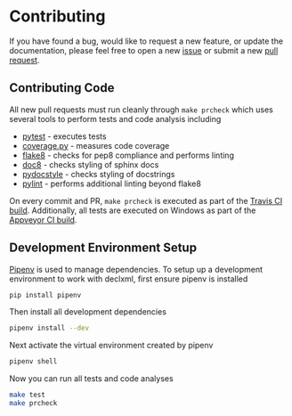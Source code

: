 # Contributing

If you have found a bug, would like to request a new feature, or update the
documentation, please feel free to open a new [issue](https://github.com/gatkin/declxml/issues)
or submit a new [pull request](https://github.com/gatkin/declxml/pull).

## Contributing Code

All new pull requests must run cleanly through `make prcheck` which uses several
tools to perform tests and code analysis including

- [pytest](https://docs.pytest.org/en/latest/) - executes tests
- [coverage.py](https://coverage.readthedocs.io/en/latest/) - measures code coverage
- [flake8](http://flake8.pycqa.org/en/latest/) - checks for pep8 compliance and performs linting
- [doc8](https://pypi.org/project/doc8/) - checks styling of sphinx docs
- [pydocstyle](http://www.pydocstyle.org/en/latest/) - checks styling of docstrings
- [pylint](https://www.pylint.org/) - performs additional linting beyond flake8

On every commit and PR, `make prcheck` is executed as part of the [Travis CI build](https://travis-ci.org/gatkin/declxml).
Additionally, all tests are executed on Windows as part of the [Appveyor CI build](https://ci.appveyor.com/project/gatkin/declxml).

## Development Environment Setup

[Pipenv](https://docs.pipenv.org/) is used to manage dependencies. To setup up a
development environment to work with declxml, first ensure pipenv is installed

```bash
pip install pipenv
```

Then install all development dependencies

```bash
pipenv install --dev
```

Next activate the virtual environment created by pipenv

```bash
pipenv shell
```

Now you can run all tests and code analyses

```bash
make test
make prcheck
```